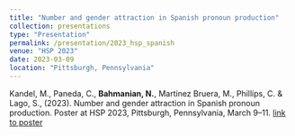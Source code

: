 ```yaml
---
title: "Number and gender attraction in Spanish pronoun production"
collection: presentations
type: "Presentation"
permalink: /presentation/2023_hsp_spanish
venue: "HSP 2023"
date: 2023-03-09
location: "Pittsburgh, Pennsylvania"
---
```


Kandel, M., Paneda, C., **Bahmanian, N.**, Martinez Bruera, M., Phillips, C. & Lago, S., (2023). Number and gender attraction in Spanish pronoun production. Poster at
HSP 2023, Pittsburgh, Pennsylvania, March 9–11. [link to poster](https://virtual.oxfordabstracts.com/#/event/3615/poster-gallery/grid?fullScreen=false&current=154)
